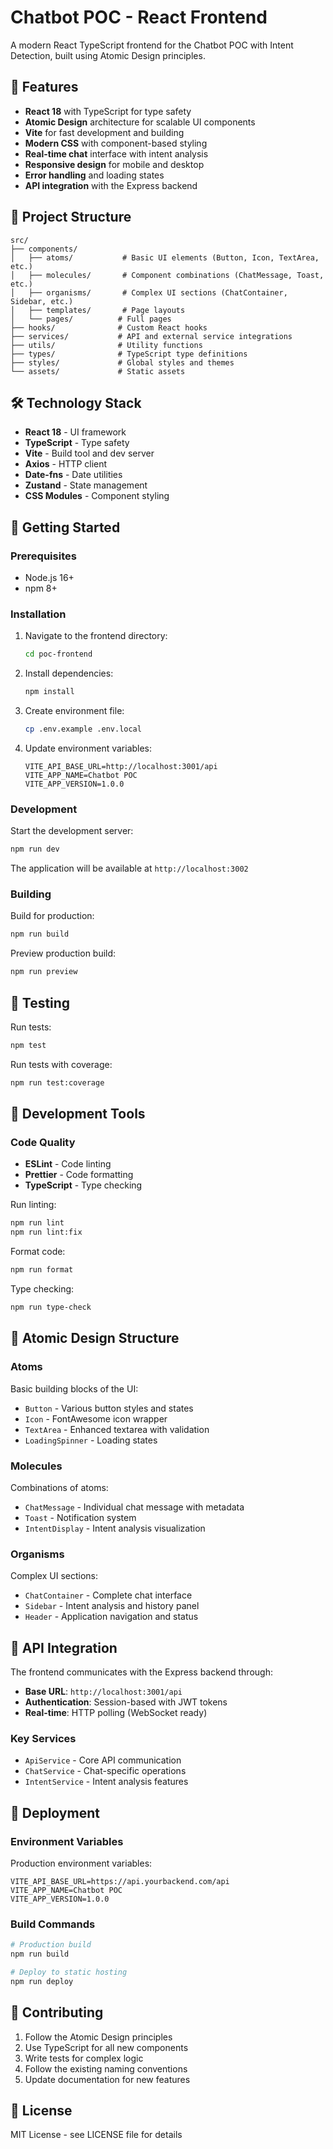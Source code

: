 # Chatbot POC - React Frontend

A modern React TypeScript frontend for the Chatbot POC with Intent Detection, built using Atomic Design principles.

## 🚀 Features

- **React 18** with TypeScript for type safety
- **Atomic Design** architecture for scalable UI components
- **Vite** for fast development and building
- **Modern CSS** with component-based styling
- **Real-time chat** interface with intent analysis
- **Responsive design** for mobile and desktop
- **Error handling** and loading states
- **API integration** with the Express backend

## 📁 Project Structure

```
src/
├── components/
│   ├── atoms/           # Basic UI elements (Button, Icon, TextArea, etc.)
│   ├── molecules/       # Component combinations (ChatMessage, Toast, etc.)
│   ├── organisms/       # Complex UI sections (ChatContainer, Sidebar, etc.)
│   ├── templates/       # Page layouts
│   └── pages/          # Full pages
├── hooks/              # Custom React hooks
├── services/           # API and external service integrations
├── utils/              # Utility functions
├── types/              # TypeScript type definitions
├── styles/             # Global styles and themes
└── assets/             # Static assets
```

## 🛠 Technology Stack

- **React 18** - UI framework
- **TypeScript** - Type safety
- **Vite** - Build tool and dev server
- **Axios** - HTTP client
- **Date-fns** - Date utilities
- **Zustand** - State management
- **CSS Modules** - Component styling

## 🚦 Getting Started

### Prerequisites

- Node.js 16+
- npm 8+

### Installation

1. Navigate to the frontend directory:
   ```bash
   cd poc-frontend
   ```

2. Install dependencies:
   ```bash
   npm install
   ```

3. Create environment file:
   ```bash
   cp .env.example .env.local
   ```

4. Update environment variables:
   ```env
   VITE_API_BASE_URL=http://localhost:3001/api
   VITE_APP_NAME=Chatbot POC
   VITE_APP_VERSION=1.0.0
   ```

### Development

Start the development server:
```bash
npm run dev
```

The application will be available at `http://localhost:3002`

### Building

Build for production:
```bash
npm run build
```

Preview production build:
```bash
npm run preview
```

## 🧪 Testing

Run tests:
```bash
npm test
```

Run tests with coverage:
```bash
npm run test:coverage
```

## 🔧 Development Tools

### Code Quality

- **ESLint** - Code linting
- **Prettier** - Code formatting
- **TypeScript** - Type checking

Run linting:
```bash
npm run lint
npm run lint:fix
```

Format code:
```bash
npm run format
```

Type checking:
```bash
npm run type-check
```

## 🎨 Atomic Design Structure

### Atoms
Basic building blocks of the UI:
- `Button` - Various button styles and states
- `Icon` - FontAwesome icon wrapper
- `TextArea` - Enhanced textarea with validation
- `LoadingSpinner` - Loading states

### Molecules
Combinations of atoms:
- `ChatMessage` - Individual chat message with metadata
- `Toast` - Notification system
- `IntentDisplay` - Intent analysis visualization

### Organisms
Complex UI sections:
- `ChatContainer` - Complete chat interface
- `Sidebar` - Intent analysis and history panel
- `Header` - Application navigation and status

## 🔗 API Integration

The frontend communicates with the Express backend through:

- **Base URL**: `http://localhost:3001/api`
- **Authentication**: Session-based with JWT tokens
- **Real-time**: HTTP polling (WebSocket ready)

### Key Services

- `ApiService` - Core API communication
- `ChatService` - Chat-specific operations
- `IntentService` - Intent analysis features

## 🚀 Deployment

### Environment Variables

Production environment variables:
```env
VITE_API_BASE_URL=https://api.yourbackend.com/api
VITE_APP_NAME=Chatbot POC
VITE_APP_VERSION=1.0.0
```

### Build Commands

```bash
# Production build
npm run build

# Deploy to static hosting
npm run deploy
```

## 🤝 Contributing

1. Follow the Atomic Design principles
2. Use TypeScript for all new components
3. Write tests for complex logic
4. Follow the existing naming conventions
5. Update documentation for new features

## 📝 License

MIT License - see LICENSE file for details